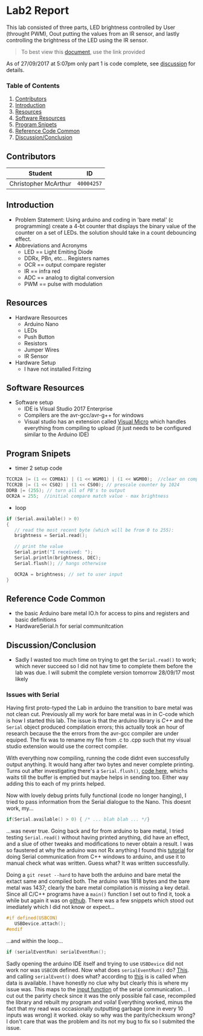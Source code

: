 # Lab2 Report
This lab consisted of three parts, LED brightness controlled by User (throught PWM), Oout putting the values from an IR sensor, and lastly controlling the brightness of the LED using the IR sensor.

> To best view this [document](https://github.com/prince-chrismc/Embedded-System/blob/master/Arduino/Labs/Lab2/README.md), use the link provided

As of 27/09/2017 at 5:07pm only part 1 is code complete, see [discussion](#Issues-with-Serial) for details.

### Table of Contents
1. [Contributors](#Contributors)
2. [Introduction](#Introduction)
3. [Resources](#Resources)
4. [Software Resources](#Software-Resources)
5. [Program Snipets](#Program-Snipets)
6. [Reference Code Common](#Reference-Code-Common)
7. [Discussion/Conclusion](#Discussion/Conclusion)

## Contributors
**Student** | **ID**
:---:| ---
Christopher McArthur | `40004257`

## Introduction
- Problem Statement: Using arduino and coding in 'bare metal' (c programming) create a 4-bt counter that displays the binary value of the counter on a set of LEDs. the solution should take in a count debouncing effect.
- Abbreviations and Acronyms
  - LED == Light Emiting Diode
  - DDRx, PBn, etc... Registers names
  - OCR == output compare register
  - IR == infra red
  - ADC == analog to digital conversion
  - PWM == pulse with modulation
 
## Resources 
- Hardware Resources
  - Arduino Nano
  - LEDs
  - Push Button
  - Resistors
  - Jumper Wires
  - IR Sensor
- Hardware Setup
  - I have not installed Fritzing

## Software Resources
- Software setup
  - IDE is Visual Studio 2017 Enterprise
  - Compilers are the avr-gcc/avr-g++ for windows
  - Visual studio has an extension called [Visual Micro](http://www.visualmicro.com/) which handles everything from compiling to upload (it just needs to be configured similar to the Arduino IDE)
 
## Program Snipets
- timer 2 setup code
```c
TCCR2A |= (1 << COM0A1) | (1 << WGM01) | (1 << WGM00);  //clear on compare match, continue count to OxFF
TCCR2B |= (1 << CS02) | (1 << CS00); // prescale counter by 1024
DDRB |= (255); // turn all of PB's to output
OCR2A = 255;  //initial compare match value - max brightness
```
- loop
```c
if (Serial.available() > 0)
{
   // read the most recent byte (which will be from 0 to 255):
   brightness = Serial.read();

   // print the value
   Serial.print("I received: ");
   Serial.println(brightness, DEC);
   Serial.flush(); // hangs otherwise

   OCR2A = brightness; // set to user input
}
```

## Reference Code Common
- the basic Arduino bare metal IO.h for access to pins and registers and basic definitions
- HardwareSerial.h for serial communitcation

## Discussion/Conclusion
- Sadly I wasted too much time on trying to get the `Serial.read()` to work; which never succeed so I did not hav time to complete them before the lab was due. I will submit the complete version tomorrow 28/09/17 most likely

### Issues with Serial
Having first proto-typed the Lab in arduino the transition to bare metal was not clean cut. Previously all my work for bare metal was in in C-code which is how I started this lab. The issue is that the arduino library is *C++* and the `Serial` object produced compilation errors; this actually took an hour of research because the the errors from the avr-gcc compiler are under equiped. The fix was to rename my file from .c to .cpp such that my visual studio extension would use the correct compiler.

With everything now compiling, running the code didnt even successfully output anything. It would hang after two bytes and never complete printing. Turns out after investigating there's a `Serial.flush()`, [code here](https://github.com/arduino/Arduino/blob/0c325b4ff6118be331dfb27db06a6596bb6ebde8/hardware/arduino/avr/cores/arduino/HardwareSerial.cpp#L193), whichs waits till the buffer is emptied but maybe helps in sending too. Either way adding this to each of my prints helped.

Now with lovely debug prints fully functional (code no longer hanging), I tried to pass information from the Serial dialogue to the Nano. This doesnt work, my... 
```c 
if(Serial.available() > 0) { /* ... blah blah ... */} 
```
...was never true. Going back and for from arduino to bare metal, I tried testing `Serial.read()` without having printed anything, did have an effect, and a slue of other tweaks and modifications to never obtain a result. I was so faustered at why the arduino was not Rx anything I found this [tutorial](https://blog.manash.me/serial-communication-with-an-arduino-using-c-on-windows-d08710186498) for doing Serial communication from C++ windows to arduino, and use it to manual check what was written. Guess what? It was written successfully. 

 Doing a `git reset --hard` to have both the arduino and bare metal the extact same and compiled both. The arduino was 1818 bytes and the bare metal was 1437; clearly the bare metal compilation is missing a key detail. Since all C/C++ programs have a `main()` function I set out to find it, took a while but again it was on [github](https://github.com/arduino/Arduino/blob/0c325b4ff6118be331dfb27db06a6596bb6ebde8/hardware/arduino/avr/cores/arduino/main.cpp#L33). There was a few snippets which stood out imediately which I did not know or expect...
 ```c
 #if defined(USBCON)
	USBDevice.attach();
#endif
```
...and within the loop...
```c
if (serialEventRun) serialEventRun();
```
Sadly opening the arduino IDE itself and trying to use `USBDevice` did not work nor was `USBCON` defined. Now what does `serialEventRun()` do? [This](https://github.com/arduino/Arduino/blob/0c325b4ff6118be331dfb27db06a6596bb6ebde8/hardware/arduino/avr/cores/arduino/HardwareSerial.cpp#L66). and calling `serialEvent()` does what? according to [this](https://www.arduino.cc/en/Reference/SerialEvent) is is called when data is available. I have honestly no clue why but clearly this is where my issue was. This maps to the [input function](https://github.com/arduino/Arduino/blob/0c325b4ff6118be331dfb27db06a6596bb6ebde8/hardware/arduino/avr/cores/arduino/HardwareSerial_private.h#L101) of the serial communication... I cut out the parirty check since it was the only possible fail case, recompiled the library and rebuilt my program and voila! Everything worked, minus the fact that my read was occasionally outputting garbage (one in every 10 inputs was wrong) it worked. okay so why was the parity/checksum wrong? I don't care that was the problem and its not my bug to fix so I submited the issue.
